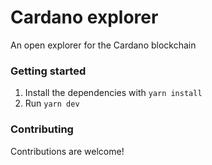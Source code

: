 # Cardano explorer

An open explorer for the Cardano blockchain

### Getting started

1. Install the dependencies with `yarn install`
2. Run `yarn dev`

### Contributing

Contributions are welcome!

